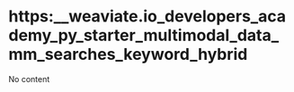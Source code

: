 # https:\_\_weaviate.io_developers_academy_py_starter_multimodal_data_mm_searches_keyword_hybrid

No content
